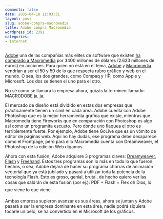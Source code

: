 ```yaml
---
comments: false
date: 2005-04-18 11:03:31
layout: post
slug: adobe-compra-macromedia
title: Adobe compra Macromedia
wordpress_id: 2391
categories:
- Internet
---
```


[Adobe](http://www.adobe.com) una de las compañías más elites de software que existen [ha comprado a Macromedia](http://www.adobe.com/aboutadobe/invrelations/adobeandmacromedia.html) por 3400 millones de dólares (2.623 millones de euros) en acciones. Para quien no está en el tema, [Adobe](http://www.adobe.com) y [Macromedia](http://www.macromedia.com) vendrían a ser el 50 y 50 de lo que respecta rubro gráfico y web en el mundo. O sea, los dos grandes, como Compaq y HP, como Apple y Microsoft. Los dos se tienen el uno para el otro.





No sé como se llamará la empresa ahora, quizás la terminen llamado: MACRODOBE ja, ja.





El mercado de diseño está dividido en estas dos empresas que prácticamente tienen un simil en cada área. Adobe cuenta con Adobe Photoshop que es la mejor herramienta gráfica que existe, mientras que Macromedia tiene Fireworks que en comparación con Photoshop es algo así como un programita escueto. Pero donde uno flaquea el otro es terriblemente fuerte. Por ejemplo, Adobe tiene GoLive que es un vómito de editor de páginas web. Aquí no hay dudas, ese programa debe desaparece como el Frontpage, pero para ello Macromedia cuenta con Dreamweaver, el Photoshop de la edición Web digamos.





Ahora con esta fusión, Adobe adquiere 3 programas claves: [Dreamweaver](http://www.macromedia.com/software/dreamweaver/), [Flash](http://www.macromedia.com/software/flash/) y [Freehand](http://www.macromedia.com/software/freehand/). Estos tres programas son lo más en todo lo que fueron hechos, o sea, Adobe dejará de hacer su programa chorras de animación vectorial que ya está jubilado y pasará a utilizar toda la potencia de la tecnología Flash. Esto es groso, genial, brutal, de hecho quiero ver las cosas que saldrán de esta fusión (por ej.): PDF + Flash + Flex oh Dios, lo que viene lo que viene





Ambas empresa supieron avanzar es sus áreas, ahora se juntan y Adobe pasará a ser la empresa dominante en esta área, nadie podrá siquiera tocarle un pelo, se ha convertido en el Microsoft de los gráficos.




 
